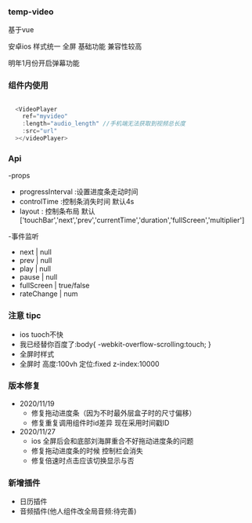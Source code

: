 ### temp-video

基于vue

安卓ios 样式统一 全屏 基础功能 兼容性较高

明年1月份开启弹幕功能

### 组件内使用

```javascript

  <VideoPlayer 
    ref="myvideo"
    :length="audio_length" //手机端无法获取到视频总长度
    :src="url"
  ></videoPlayer>

```

### Api

-props
  - progressInterval :设置进度条走动时间
  - controlTime :控制条消失时间 默认4s
  - layout : 控制条布局 默认['touchBar','next','prev','currentTime','duration','fullScreen','multiplier']

-事件监听
  - next | null
  - prev | null
  - play | null
  - pause | null
  - fullScreen | true/false
  - rateChange | num

### 注意 tipc

- ios tuoch不快  
 - 我已经替你百度了:body{ -webkit-overflow-scrolling:touch; }
- 全屏时样式
 - 全屏时 高度:100vh 定位:fixed  z-index:10000


### 版本修复

- 2020/11/19
  - 修复拖动进度条（因为不时最外层盒子时的尺寸偏移）
  - 修复重复调用组件时id差异  现在采用时间戳ID
- 2020/11/27
  - ios 全屏后会和底部刘海屏重合不好拖动进度条的问题
  - 修复拖动进度条的时候 控制栏会消失
  - 修复倍速时点击应该切换显示与否

### 新增插件
  - 日历插件
  - 音频插件(他人组件改全局音频:待完善)
